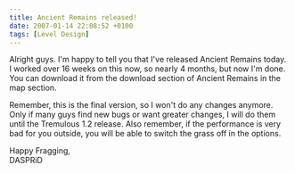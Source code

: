 ```yaml
---
title: Ancient Remains released!
date: 2007-01-14 22:08:52 +0100
tags: [Level Design]
---
```


Alright guys. I'm happy to tell you that I've released Ancient Remains today. I worked over 16 weeks on this now, so nearly 4 months, but now I'm done. You can download it from the download section of Ancient Remains in the map section.

Remember, this is the final version, so I won't do any changes anymore. Only if many guys find new bugs or want greater changes, I will do them until the Tremulous 1.2 release. Also remember, if the performance is very bad for you outside, you will be able to switch the grass off in the options.

Happy Fragging,  
DASPRiD